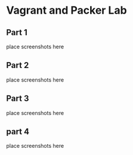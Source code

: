 # Vagrant and Packer Lab

## Part 1

place screenshots here

## Part 2

place screenshots here

## Part 3

place screenshots here

## part 4

place screenshots here
